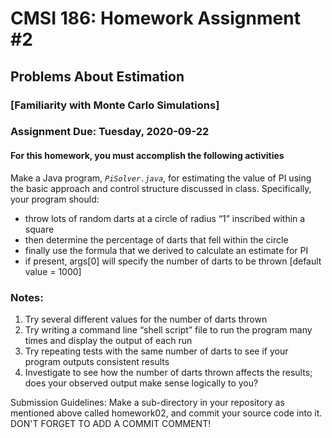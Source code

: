# CMSI 186: Homework Assignment #2
## Problems About Estimation
### [Familiarity with Monte Carlo Simulations]
### Assignment Due: Tuesday, 2020-09-22

#### For this homework, you must accomplish the following activities

Make a Java program, <em><code>PiSolver.java</code></em>, for estimating the value of PI using the basic approach and control structure discussed in class.  Specifically, your program should:
* throw lots of random darts at a circle of radius <q>1</q> inscribed within a square
* then determine the percentage of darts that fell within the circle
* finally use the formula that we derived to calculate an estimate for PI
* if present, args[0] will specify the number of darts to be thrown [default value = 1000]

### Notes:
1. Try several different values for the number of darts thrown
1. Try writing a command line <q>shell script</q> file to run the program many times and display the output of each run
1. Try repeating tests with the same number of darts to see if your program outputs consistent results
1. Investigate to see how the number of darts thrown affects the results; does your observed output make sense logically to you?

Submission Guidelines: Make a sub-directory in your repository as mentioned above called homework02, and commit your source code into it. DON'T FORGET TO ADD A COMMIT COMMENT!
